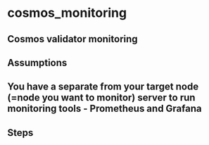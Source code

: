 # cosmos_monitoring

Cosmos validator monitoring
-----

## Assumptions

You have a separate from your target node (=node you want to monitor) server to run monitoring tools - Prometheus and Grafana
-----

## Steps



